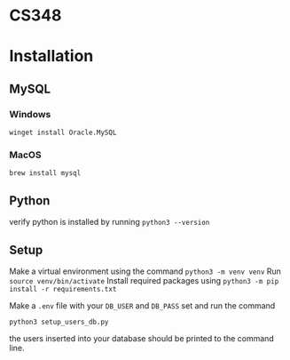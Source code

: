 # CS348

# Installation

## MySQL
### Windows
  `winget install Oracle.MySQL`
### MacOS
 `brew install mysql`

 ## Python
 verify python is installed by running `python3 --version`

 ## Setup
Make a virtual environment using the command
`python3 -m venv venv`
Run
`source venv/bin/activate`
Install required packages using
`python3 -m pip install -r requirements.txt`

Make a `.env` file with your `DB_USER` and `DB_PASS` set and run the command

`python3 setup_users_db.py` 

the users inserted into your database should be printed to the command line.